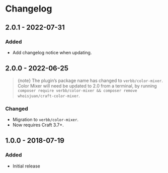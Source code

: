 # Changelog

## 2.0.1 - 2022-07-31

### Added
- Add changelog notice when updating.

## 2.0.0 - 2022-06-25

> {note} The plugin’s package name has changed to `verbb/color-mixer`. Color Mixer will need be updated to 2.0 from a terminal, by running `composer require verbb/color-mixer && composer remove whoisjuan/craft-color-mixer`.

### Changed
- Migration to `verbb/color-mixer`.
- Now requires Craft 3.7+.

## 1.0.0 - 2018-07-19

### Added
- Initial release
